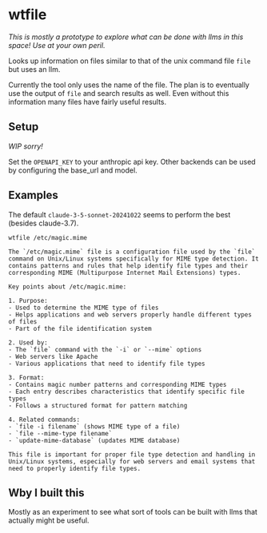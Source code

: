 # wtfile

_This is mostly a prototype to explore what can be done with llms in this space! Use at your own peril._

Looks up information on files similar to that of the unix command file `file` but uses an llm.

Currently the tool only uses the name of the file. The plan is to eventually use the output of `file` and search results as well. Even without this information many files have fairly useful results.

## Setup

_WIP sorry!_

Set the `OPENAPI_KEY` to your anthropic api key. Other backends can be used by configuring the base_url and model.

## Examples

The default `claude-3-5-sonnet-20241022` seems to perform the best (besides claude-3.7).

```
wtfile /etc/magic.mime

The `/etc/magic.mime` file is a configuration file used by the `file` command on Unix/Linux systems specifically for MIME type detection. It contains patterns and rules that help identify file types and their corresponding MIME (Multipurpose Internet Mail Extensions) types.

Key points about /etc/magic.mime:

1. Purpose:
- Used to determine the MIME type of files
- Helps applications and web servers properly handle different types of files
- Part of the file identification system

2. Used by:
- The `file` command with the `-i` or `--mime` options
- Web servers like Apache
- Various applications that need to identify file types

3. Format:
- Contains magic number patterns and corresponding MIME types
- Each entry describes characteristics that identify specific file types
- Follows a structured format for pattern matching

4. Related commands:
- `file -i filename` (shows MIME type of a file)
- `file --mime-type filename`
- `update-mime-database` (updates MIME database)

This file is important for proper file type detection and handling in Unix/Linux systems, especially for web servers and email systems that need to properly identify file types.
```

## Wby I built this

Mostly as an experiment to see what sort of tools can be built with llms that actually might be useful.